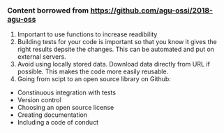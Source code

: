 ### Content borrowed from https://github.com/agu-ossi/2018-agu-oss

1. Important to use functions to increase readibility
2. Building tests for your code is important so that you know it gives the right results depsite the changes. This can be automated and put on external servers.
3. Avoid using locally stored data. Download data directly from URL if possible. This makes the code more easily reusable.
4. Going from scipt to an open source library on Github:
  - Constinuous integration with tests
  - Version control
  - Choosing an open source license
  - Creating documentation
  - Including a code of conduct
 
